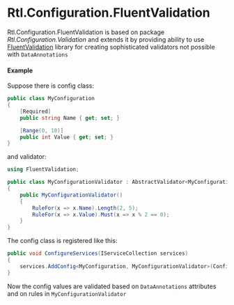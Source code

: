 # Rtl.Configuration.FluentValidation
Rtl.Configuration.FluentValidation is based on package *Rtl.Configuration.Validation* and extends it by providing ability to use [FluentValidation](https://fluentvalidation.net/) library for creating sophisticated validators not possible with `DataAnnotations`

#### Example
Suppose there is config class:

```csharp
public class MyConfiguration
{
    [Required]
    public string Name { get; set; }

    [Range(0, 10)]
    public int Value { get; set; }
}
```

and validator:

```csharp
using FluentValidation;

public class MyConfigurationValidator : AbstractValidator<MyConfiguration>
{
    public MyConfigurationValidator()
    {
        RuleFor(x => x.Name).Length(2, 5);
        RuleFor(x => x.Value).Must(x => x % 2 == 0);
    }
}
  ```
The config class is registered like this:

```csharp
public void ConfigureServices(IServiceCollection services)
{
    services.AddConfig<MyConfiguration, MyConfigurationValidator>(Configuration, "ConfigSectionName");
}
```

Now the config values are validated based on `DataAnnotations` attributes and on rules in `MyConfigurationValidator`